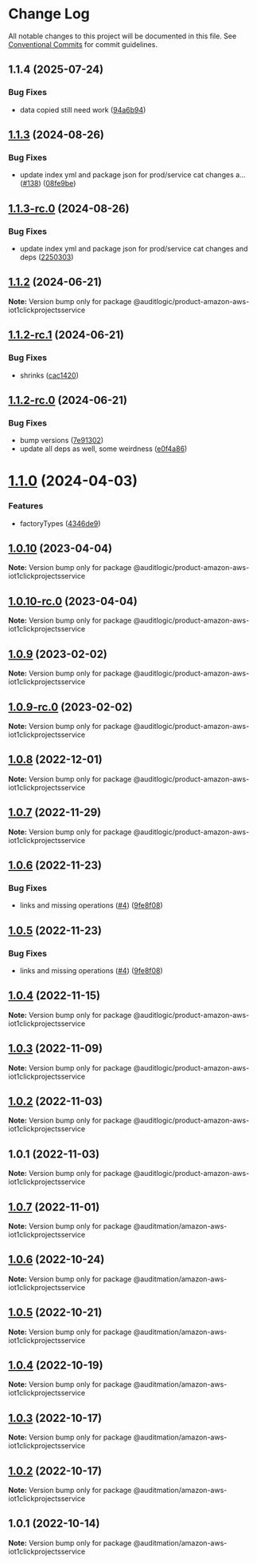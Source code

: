 # Change Log

All notable changes to this project will be documented in this file.
See [Conventional Commits](https://conventionalcommits.org) for commit guidelines.

## 1.1.4 (2025-07-24)


### Bug Fixes

* data copied still need work ([94a6b94](https://github.com/zerobias-org/product/commit/94a6b942fb0516367548599d739529536132755a))





## [1.1.3](https://github.com/auditlogic/product/compare/@auditlogic/product-amazon-aws-iot1clickprojectsservice@1.1.2...@auditlogic/product-amazon-aws-iot1clickprojectsservice@1.1.3) (2024-08-26)


### Bug Fixes

* update index yml and package json for prod/service cat changes a… ([#138](https://github.com/auditlogic/product/issues/138)) ([08fe9be](https://github.com/auditlogic/product/commit/08fe9beb1c8457462a19bc69caa02e6212d97e1a))





## [1.1.3-rc.0](https://github.com/auditlogic/product/compare/@auditlogic/product-amazon-aws-iot1clickprojectsservice@1.1.2...@auditlogic/product-amazon-aws-iot1clickprojectsservice@1.1.3-rc.0) (2024-08-26)


### Bug Fixes

* update index yml and package json for prod/service cat changes and deps ([2250303](https://github.com/auditlogic/product/commit/225030363a363608240135b7ebed386b28f01e4b))





## [1.1.2](https://github.com/auditlogic/product/compare/@auditlogic/product-amazon-aws-iot1clickprojectsservice@1.1.2-rc.1...@auditlogic/product-amazon-aws-iot1clickprojectsservice@1.1.2) (2024-06-21)

**Note:** Version bump only for package @auditlogic/product-amazon-aws-iot1clickprojectsservice





## [1.1.2-rc.1](https://github.com/auditlogic/product/compare/@auditlogic/product-amazon-aws-iot1clickprojectsservice@1.1.2-rc.0...@auditlogic/product-amazon-aws-iot1clickprojectsservice@1.1.2-rc.1) (2024-06-21)


### Bug Fixes

* shrinks ([cac1420](https://github.com/auditlogic/product/commit/cac14200fefcd8183ab69fe89a47bd3f70f563e9))





## [1.1.2-rc.0](https://github.com/auditlogic/product/compare/@auditlogic/product-amazon-aws-iot1clickprojectsservice@1.1.0...@auditlogic/product-amazon-aws-iot1clickprojectsservice@1.1.2-rc.0) (2024-06-21)


### Bug Fixes

* bump versions ([7e91302](https://github.com/auditlogic/product/commit/7e913023b8b312150ed7762c32fbbe616be71de5))
* update all deps as well, some weirdness ([e0f4a86](https://github.com/auditlogic/product/commit/e0f4a864714e2d3de6bbf3da014d5312fe53be2f))





# [1.1.0](https://github.com/auditlogic/product/compare/@auditlogic/product-amazon-aws-iot1clickprojectsservice@1.0.10...@auditlogic/product-amazon-aws-iot1clickprojectsservice@1.1.0) (2024-04-03)


### Features

* factoryTypes ([4346de9](https://github.com/auditlogic/product/commit/4346de92693aee892fccf725338ffc7b80ab182b))





## [1.0.10](https://github.com/auditlogic/product/compare/@auditlogic/product-amazon-aws-iot1clickprojectsservice@1.0.9...@auditlogic/product-amazon-aws-iot1clickprojectsservice@1.0.10) (2023-04-04)

**Note:** Version bump only for package @auditlogic/product-amazon-aws-iot1clickprojectsservice





## [1.0.10-rc.0](https://github.com/auditlogic/product/compare/@auditlogic/product-amazon-aws-iot1clickprojectsservice@1.0.9...@auditlogic/product-amazon-aws-iot1clickprojectsservice@1.0.10-rc.0) (2023-04-04)

**Note:** Version bump only for package @auditlogic/product-amazon-aws-iot1clickprojectsservice





## [1.0.9](https://github.com/auditlogic/product/compare/@auditlogic/product-amazon-aws-iot1clickprojectsservice@1.0.8...@auditlogic/product-amazon-aws-iot1clickprojectsservice@1.0.9) (2023-02-02)

**Note:** Version bump only for package @auditlogic/product-amazon-aws-iot1clickprojectsservice





## [1.0.9-rc.0](https://github.com/auditlogic/product/compare/@auditlogic/product-amazon-aws-iot1clickprojectsservice@1.0.8...@auditlogic/product-amazon-aws-iot1clickprojectsservice@1.0.9-rc.0) (2023-02-02)

**Note:** Version bump only for package @auditlogic/product-amazon-aws-iot1clickprojectsservice





## [1.0.8](https://github.com/auditlogic/product/compare/@auditlogic/product-amazon-aws-iot1clickprojectsservice@1.0.7...@auditlogic/product-amazon-aws-iot1clickprojectsservice@1.0.8) (2022-12-01)

**Note:** Version bump only for package @auditlogic/product-amazon-aws-iot1clickprojectsservice





## [1.0.7](https://github.com/auditlogic/product/compare/@auditlogic/product-amazon-aws-iot1clickprojectsservice@1.0.6...@auditlogic/product-amazon-aws-iot1clickprojectsservice@1.0.7) (2022-11-29)

**Note:** Version bump only for package @auditlogic/product-amazon-aws-iot1clickprojectsservice





## [1.0.6](https://github.com/auditlogic/product/compare/@auditlogic/product-amazon-aws-iot1clickprojectsservice@1.0.4...@auditlogic/product-amazon-aws-iot1clickprojectsservice@1.0.6) (2022-11-23)


### Bug Fixes

* links and missing operations ([#4](https://github.com/auditlogic/product/issues/4)) ([9fe8f08](https://github.com/auditlogic/product/commit/9fe8f08fe7c57fdb79f991ac35bd6ac2e7dcad38))





## [1.0.5](https://github.com/auditlogic/product/compare/@auditlogic/product-amazon-aws-iot1clickprojectsservice@1.0.4...@auditlogic/product-amazon-aws-iot1clickprojectsservice@1.0.5) (2022-11-23)


### Bug Fixes

* links and missing operations ([#4](https://github.com/auditlogic/product/issues/4)) ([9fe8f08](https://github.com/auditlogic/product/commit/9fe8f08fe7c57fdb79f991ac35bd6ac2e7dcad38))





## [1.0.4](https://github.com/auditlogic/product/compare/@auditlogic/product-amazon-aws-iot1clickprojectsservice@1.0.3...@auditlogic/product-amazon-aws-iot1clickprojectsservice@1.0.4) (2022-11-15)

**Note:** Version bump only for package @auditlogic/product-amazon-aws-iot1clickprojectsservice





## [1.0.3](https://github.com/auditlogic/product/compare/@auditlogic/product-amazon-aws-iot1clickprojectsservice@1.0.2...@auditlogic/product-amazon-aws-iot1clickprojectsservice@1.0.3) (2022-11-09)

**Note:** Version bump only for package @auditlogic/product-amazon-aws-iot1clickprojectsservice





## [1.0.2](https://github.com/auditlogic/product/compare/@auditlogic/product-amazon-aws-iot1clickprojectsservice@1.0.1...@auditlogic/product-amazon-aws-iot1clickprojectsservice@1.0.2) (2022-11-03)

**Note:** Version bump only for package @auditlogic/product-amazon-aws-iot1clickprojectsservice





## 1.0.1 (2022-11-03)

**Note:** Version bump only for package @auditlogic/product-amazon-aws-iot1clickprojectsservice





## [1.0.7](https://github.com/auditmation/store-content/compare/@auditmation/amazon-aws-iot1clickprojectsservice@1.0.6...@auditmation/amazon-aws-iot1clickprojectsservice@1.0.7) (2022-11-01)

**Note:** Version bump only for package @auditmation/amazon-aws-iot1clickprojectsservice





## [1.0.6](https://github.com/auditmation/store-content/compare/@auditmation/amazon-aws-iot1clickprojectsservice@1.0.5...@auditmation/amazon-aws-iot1clickprojectsservice@1.0.6) (2022-10-24)

**Note:** Version bump only for package @auditmation/amazon-aws-iot1clickprojectsservice





## [1.0.5](https://github.com/auditmation/store-content/compare/@auditmation/amazon-aws-iot1clickprojectsservice@1.0.4...@auditmation/amazon-aws-iot1clickprojectsservice@1.0.5) (2022-10-21)

**Note:** Version bump only for package @auditmation/amazon-aws-iot1clickprojectsservice





## [1.0.4](https://github.com/auditmation/store-content/compare/@auditmation/amazon-aws-iot1clickprojectsservice@1.0.3...@auditmation/amazon-aws-iot1clickprojectsservice@1.0.4) (2022-10-19)

**Note:** Version bump only for package @auditmation/amazon-aws-iot1clickprojectsservice





## [1.0.3](https://github.com/auditmation/store-content/compare/@auditmation/amazon-aws-iot1clickprojectsservice@1.0.2...@auditmation/amazon-aws-iot1clickprojectsservice@1.0.3) (2022-10-17)

**Note:** Version bump only for package @auditmation/amazon-aws-iot1clickprojectsservice





## [1.0.2](https://github.com/auditmation/store-content/compare/@auditmation/amazon-aws-iot1clickprojectsservice@1.0.1...@auditmation/amazon-aws-iot1clickprojectsservice@1.0.2) (2022-10-17)

**Note:** Version bump only for package @auditmation/amazon-aws-iot1clickprojectsservice





## 1.0.1 (2022-10-14)

**Note:** Version bump only for package @auditmation/amazon-aws-iot1clickprojectsservice
